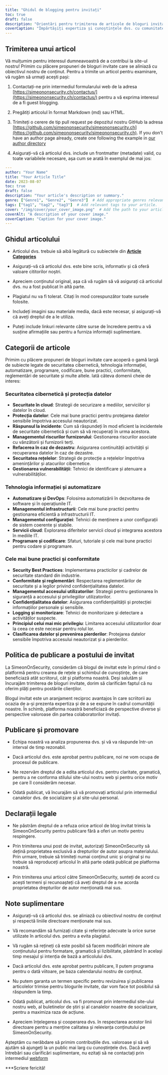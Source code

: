 ```yaml
---
title: "Ghidul de blogging pentru invitați"
toc: true
draft: false
description: "Orientări pentru trimiterea de articole de bloguri invitate la SimeonOnSecurity."
coverCaption: "Împărtășiți expertiza și cunoștințele dvs. cu comunitatea noastră prin intermediul unui blog invitat."
---
```



## Trimiterea unui articol

Vă mulțumim pentru interesul dumneavoastră de a contribui la site-ul nostru! Primim cu plăcere propuneri de bloguri invitate care se aliniază cu obiectivul nostru de conținut. Pentru a trimite un articol pentru examinare, vă rugăm să urmați acești pași:

1. Contactați-ne prin intermediul formularului web de la adresa [https://simeononsecurity.ch/contactus/](https://simeononsecurity.ch/contactus/) pentru a vă exprima interesul de a fi guest blogging.

2. Pregătiți articolul în format Markdown (md) sau HTML.

3. Trimiteți o cerere de tip pull request pe depozitul nostru GitHub la adresa [https://github.com/simeononsecurity/simeononsecurity.ch](https://github.com/simeononsecurity/simeononsecurity.ch). If you don't have an author page already, create one following the example in [our author directory](https://github.com/simeononsecurity/simeononsecurity.ch/tree/master/content/authors)

4. Asigurați-vă că articolul dvs. include un frontmatter (metadate) valid, cu toate variabilele necesare, așa cum se arată în exemplul de mai jos:

```yaml
---
author: "Your Name"
title: "Your Article Title"
date: 2023-08-07
toc: true
draft: false
description: "Your article's description or summary."
genre: ["Genre1", "Genre2", "Genre3"]  # Add appropriate genres relevant to your article.
tags: ["tag1", "tag2", "tag3"]  # Add relevant tags to your article.
cover: "/img/cover/your_cover_image.png"  # Add the path to your article's cover image. Must be in png format.
coverAlt: "A description of your cover image."
coverCaption: "Caption for your cover image."
---
```

## Ghidul articolului

- Articolul dvs. trebuie să aibă legătură cu subiectele din [**Article Categories**](/guest-posts/#article-categories)

- Asigurați-vă că articolul dvs. este bine scris, informativ și că oferă valoare cititorilor noștri.

- Apreciem conținutul original, așa că vă rugăm să vă asigurați că articolul dvs. nu a fost publicat în altă parte.

- Plagiatul nu va fi tolerat. Citați în mod corespunzător toate sursele folosite.

- Includeți imagini sau materiale media, dacă este necesar, și asigurați-vă că aveți dreptul de a le utiliza.

- Puteți include linkuri relevante către surse de încredere pentru a vă susține afirmațiile sau pentru a furniza informații suplimentare.


## Categorii de articole

Primim cu plăcere propuneri de bloguri invitate care acoperă o gamă largă de subiecte legate de securitatea cibernetică, tehnologia informației, automatizare, programare, codificare, bune practici, conformitate, reglementări de securitate și multe altele. Iată câteva domenii cheie de interes:

### Securitatea cibernetică și protecția datelor

- **Securitate în cloud**: Strategii de securizare a mediilor, serviciilor și datelor în cloud.
- **Protecția datelor**: Cele mai bune practici pentru protejarea datelor sensibile împotriva accesului neautorizat.
- **Răspunsul la incidente**: Cum să răspundeți în mod eficient la incidentele de securitate cibernetică și cum să vă recuperați în urma acestora.
- **Managementul riscurilor furnizorului**: Gestionarea riscurilor asociate cu vânzătorii și furnizorii terți.
- **Refacerea în caz de dezastru**: Asigurarea continuității activității și recuperarea datelor în caz de dezastre.
- **Securitatea rețelelor**: Strategii de protecție a rețelelor împotriva amenințărilor și atacurilor cibernetice.
- **Gestionarea vulnerabilității**: Tehnici de identificare și atenuare a vulnerabilităților.

### Tehnologia informației și automatizare

- **Automatizare și DevOps**: Folosirea automatizării în dezvoltarea de software și în operațiunile IT.
- **Managementul infrastructurii**: Cele mai bune practici pentru gestionarea eficientă a infrastructurii IT.
- **Managementul configurației**: Tehnici de menținere a unor configurații de sistem coerente și stabile.
- **Servicii cloud**: Explorarea diferitelor servicii cloud și integrarea acestora în mediile IT.
- **Programare și codificare**: Sfaturi, tutoriale și cele mai bune practici pentru codare și programare.

### Cele mai bune practici și conformitate

- **Security Best Practices**: Implementarea practicilor și cadrelor de securitate standard din industrie.
- **Conformitate și reglementări**: Respectarea reglementărilor de securitate și a legilor privind confidențialitatea datelor.
- **Managementul accesului utilizatorilor**: Strategii pentru gestionarea în siguranță a accesului și privilegiilor utilizatorilor.
- **Confidențialitatea datelor**: Asigurarea confidențialității și protecției informațiilor personale și sensibile.
- **Logging și monitorizare**: Tehnici de monitorizare și detectare a activităților suspecte.
- **Principiul celui mai mic privilegiu**: Limitarea accesului utilizatorilor doar la ceea ce este necesar pentru rolul lor.
- **Clasificarea datelor și prevenirea pierderilor**: Protejarea datelor sensibile împotriva accesului neautorizat și a pierderilor.

## Politica de publicare a postului de invitat

La SimeonOnSecurity, considerăm că blogul de invitat este în primul rând o platformă pentru crearea de rețele și schimbul de cunoștințe, de care beneficiază atât scriitorul, cât și platforma noastră. Deși salutăm și încurajăm trimiterea de bloguri invitate, dorim să clarificăm faptul că nu oferim plăți pentru postările clienților.

Blogul invitat este un aranjament reciproc avantajos în care scriitorii au ocazia de a-și prezenta expertiza și de a se expune în cadrul comunității noastre. În schimb, platforma noastră beneficiază de perspective diverse și perspective valoroase din partea colaboratorilor invitați.

## Publicare și promovare

- Echipa noastră va analiza propunerea dvs. și vă va răspunde într-un interval de timp rezonabil.

- Dacă articolul dvs. este aprobat pentru publicare, noi ne vom ocupa de procesul de publicare.

- Ne rezervăm dreptul de a edita articolul dvs. pentru claritate, gramatică, pentru a ne conforma stilului site-ului nostru web și pentru orice motiv pe care îl considerăm necesar.

- Odată publicat, vă încurajăm să vă promovați articolul prin intermediul canalelor dvs. de socializare și al site-ului personal.

## Declarații legale

- Ne păstrăm dreptul de a refuza orice articol de blog invitat trimis la SimeonOnSecurity pentru publicare fără a oferi un motiv pentru respingere.

- Prin trimiterea unui post de invitat, autorizați SimeonOnSecurity să dețină proprietatea exclusivă a drepturilor de autor asupra materialului. Prin urmare, trebuie să trimiteți numai conținut unic și original și nu trebuie să reproduceți articolul în altă parte odată publicat pe platforma noastră.

- Prin trimiterea unui articol către SimeonOnSecurity, sunteți de acord cu acești termeni și recunoașteți că aveți dreptul de a ne acorda proprietatea drepturilor de autor menționată mai sus.

## Note suplimentare

- Asigurați-vă că articolul dvs. se aliniază cu obiectivul nostru de conținut și respectă liniile directoare menționate mai sus.

- Vă recomandăm să furnizați citate și referințe adecvate la orice surse utilizate în articolul dvs. pentru a evita plagiatul.

- Vă rugăm să rețineți că este posibil să facem modificări minore ale conținutului pentru formatare, gramatică și lizibilitate, păstrând în același timp mesajul și intenția de bază a articolului dvs.

- Dacă articolul dvs. este aprobat pentru publicare, îl putem programa pentru o dată viitoare, pe baza calendarului nostru de conținut.

- Nu putem garanta un termen specific pentru revizuirea și publicarea articolelor trimise pentru blogurile invitate, dar vom face tot posibilul să răspundem la timp.

- Odată publicat, articolul dvs. va fi promovat prin intermediul site-ului nostru web, al buletinelor de știri și al canalelor noastre de socializare, pentru a maximiza raza de acțiune.

- Apreciem înțelegerea și cooperarea dvs. în respectarea acestor linii directoare pentru a menține calitatea și relevanța conținutului pe SimeonOnSecurity.

Așteptăm cu nerăbdare să primim contribuțiile dvs. valoroase și să vă ajutăm să ajungeți la un public mai larg cu cunoștințele dvs. Dacă aveți întrebări sau clarificări suplimentare, nu ezitați să ne contactați prin intermediul [webform](https://simeononsecurity.ch/contactus/)

***Scriere fericită!

